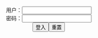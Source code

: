 <script>
   function check(){
      var name=document.getElementById("name").value;
   var pass=document.getElementById("pass").value;
   var y = document.getElementById("myDIV");
   if(name=="" && pass=="y"){
   y.style.display = "block";
   }else{
   y.style.display = "none";
   }
   }
</script>

<form name="f" action="">
<center>用户：<INPUT TYPE="text" NAME="" id="name"><br></center>
<center>密码：<INPUT TYPE="password" NAME="" id="pass"><br></center>
<center><INPUT TYPE="button" value="登入" onclick="check()"><INPUT TYPE="reset" value="重置"></center>
</form>

<div id="myDIV" style="display: none">

  <a href="https://cn.bing.com/th?id=OHR.NorfolkPups_ZH-CN0794024596_UHD.jpg" class="js-smartphoto" data-caption="灰海豹" data-id="bear" data-group="0">
    <img src="https://cn.bing.com/th?id=OHR.NorfolkPups_ZH-CN0794024596_480x360.jpg" width="360"/>
  </a>
  <a href="https://cn.bing.com/th?id=OHR.PhotographyEmperor_ZH-CN8188172143_UHD.jpg" class="js-smartphoto" data-caption="帝企鹅（学名：Aptenodytes forsteri" data-id="camel" data-group="0">
    <img src="https://cn.bing.com/th?id=OHR.PhotographyEmperor_ZH-CN8188172143_360x270.jpg" width="360"/>
  </a>
  <a href="https://cn.bing.com/th?id=OHR.PRookery_ZH-CN2608300981_1920x1080.jpg" class="js-smartphoto" data-caption="斯诺希尔岛`小企鹅`" data-id="sai" data-group="0">
    <img src="https://cn.bing.com/th?id=OHR.PRookery_ZH-CN2608300981_360x270.jpg" width="360"/>
  </a>

  <a href="https://cn.bing.com/th?id=OHR.RedRobin_ZH-CN4148689161_UHD.jpg" class="js-smartphoto" data-caption="欧亚鸲" data-id="camel" data-group="0">
    <img src="https://cn.bing.com/th?id=OHR.RedRobin_ZH-CN4148689161_360x270.jpg" width="360"/>
  </a>
  <a href="https://cn.bing.com/th?id=OHR.FalklandRockhoppers_ZH-CN5370686595_1920x1080.jpg" class="js-smartphoto" data-caption="### 跳岩企鹅" data-id="sai" data-group="0">
    <img src="https://cn.bing.com/th?id=OHR.FalklandRockhoppers_ZH-CN5370686595_480x360.jpg" width="360"/>
  </a>

  <a href="https://cn.bing.com/th?id=OHR.Mazezilla_ZH-CN8502282112_UHD.jpg" class="js-smartphoto" data-caption="bear" data-id="**克林格尔农场**" data-group="0">
    <img src="https://cn.bing.com/th?id=OHR.Mazezilla_ZH-CN8502282112_360x270.jpg" width="360"/>
  </a>

  <link rel="stylesheet" href="https://unpkg.com/smartphoto@1.1.0/css/smartphoto.min.css">
  <script src="https://unpkg.com/smartphoto@1.1.0/js/smartphoto.min.js"></script>
  <script>
  document.addEventListener('DOMContentLoaded',function(){
    new SmartPhoto(".js-smartphoto");
  });
  </script>

</div>
